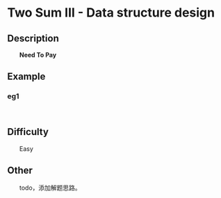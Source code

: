 # Two Sum III - Data structure design

## Description

&emsp;&emsp;**Need To Pay**

## Example

### eg1

```
    
```

## Difficulty

&emsp;&emsp;Easy

## Other

&emsp;&emsp;todo，添加解题思路。